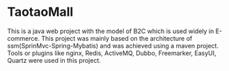 # TaotaoMall
This is a java web project with the model of B2C which is used widely in E-commerce. This project was mainly based on the architecture of ssm(SprinMvc-Spring-Mybatis) and was achieved using a maven project. Tools or plugins like nginx, Redis, ActiveMQ, Dubbo, Freemarker, EasyUI, Quartz were used in this project.
